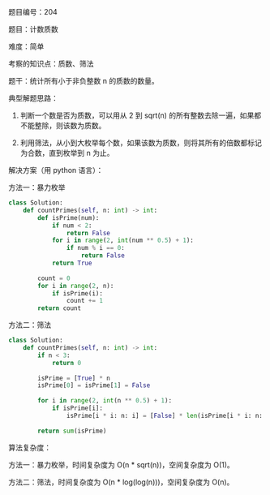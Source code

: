 题目编号：204

题目：计数质数

难度：简单

考察的知识点：质数、筛法

题干：统计所有小于非负整数 n 的质数的数量。

典型解题思路：

1. 判断一个数是否为质数，可以用从 2 到 sqrt(n) 的所有整数去除一遍，如果都不能整除，则该数为质数。

2. 利用筛法，从小到大枚举每个数，如果该数为质数，则将其所有的倍数都标记为合数，直到枚举到 n 为止。

解决方案（用 python 语言）：

方法一：暴力枚举

```python
class Solution:
    def countPrimes(self, n: int) -> int:
        def isPrime(num):
            if num < 2:
                return False
            for i in range(2, int(num ** 0.5) + 1):
                if num % i == 0:
                    return False
            return True
        
        count = 0
        for i in range(2, n):
            if isPrime(i):
                count += 1
        return count
```

方法二：筛法

```python
class Solution:
    def countPrimes(self, n: int) -> int:
        if n < 3:
            return 0
        
        isPrime = [True] * n
        isPrime[0] = isPrime[1] = False
        
        for i in range(2, int(n ** 0.5) + 1):
            if isPrime[i]:
                isPrime[i * i: n: i] = [False] * len(isPrime[i * i: n: i])
        
        return sum(isPrime)
```

算法复杂度：

方法一：暴力枚举，时间复杂度为 O(n * sqrt(n))，空间复杂度为 O(1)。

方法二：筛法，时间复杂度为 O(n * log(log(n)))，空间复杂度为 O(n)。